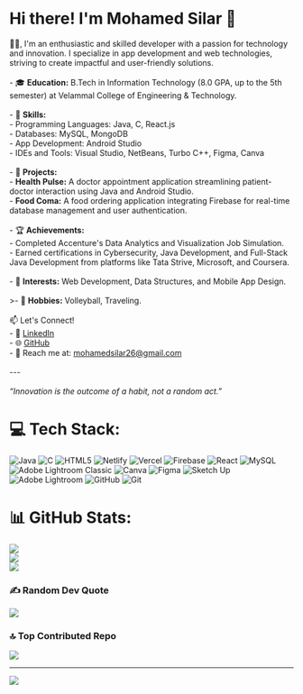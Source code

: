 # <br>Hi there! I'm Mohamed Silar 👋<br>


👨‍💻, I'm an enthusiastic and skilled developer with a passion for technology and innovation. I specialize in app development and web technologies, striving to create impactful and user-friendly solutions. <br><br>- 🎓 **Education:** B.Tech in Information Technology (8.0 GPA, up to the 5th semester) at Velammal College of Engineering & Technology.<br><br>- 🌱 **Skills:**<br>  - Programming Languages: Java, C, React.js<br>  - Databases: MySQL, MongoDB<br>  - App Development: Android Studio<br>  - IDEs and Tools: Visual Studio, NetBeans, Turbo C++, Figma, Canva<br><br>- 🚀 **Projects:**<br>  - **Health Pulse:** A doctor appointment application streamlining patient-doctor interaction using Java and Android Studio.<br>  - **Food Coma:** A food ordering application integrating Firebase for real-time database management and user authentication.<br><br>- 🏆 **Achievements:**<br>  - Completed Accenture's Data Analytics and Visualization Job Simulation.<br>  - Earned certifications in Cybersecurity, Java Development, and Full-Stack Java Development from platforms like Tata Strive, Microsoft, and Coursera.<br><br>- 🌟 **Interests:** Web Development, Data Structures, and Mobile App Design.<br><br>>- 🏐 **Hobbies:** Volleyball, Traveling.<br><br> 📫 Let's Connect!<br>- 💼 [LinkedIn](https://www.linkedin.com/in/mohamed-silar-374a09284)<br>- 🌐 [GitHub](https://github.com/MohamedSilar)<br>- 📧 Reach me at: mohamedsilar26@gmail.com<br><br>---<br><br>_“Innovation is the outcome of a habit, not a random act.”_<br>

# 💻 Tech Stack:
![Java](https://img.shields.io/badge/java-%23ED8B00.svg?style=for-the-badge&logo=openjdk&logoColor=white) ![C](https://img.shields.io/badge/c-%2300599C.svg?style=for-the-badge&logo=c&logoColor=white) ![HTML5](https://img.shields.io/badge/html5-%23E34F26.svg?style=for-the-badge&logo=html5&logoColor=white) ![Netlify](https://img.shields.io/badge/netlify-%23000000.svg?style=for-the-badge&logo=netlify&logoColor=#00C7B7) ![Vercel](https://img.shields.io/badge/vercel-%23000000.svg?style=for-the-badge&logo=vercel&logoColor=white) ![Firebase](https://img.shields.io/badge/firebase-%23039BE5.svg?style=for-the-badge&logo=firebase) ![React](https://img.shields.io/badge/react-%2320232a.svg?style=for-the-badge&logo=react&logoColor=%2361DAFB) ![MySQL](https://img.shields.io/badge/mysql-4479A1.svg?style=for-the-badge&logo=mysql&logoColor=white) ![Adobe Lightroom Classic](https://img.shields.io/badge/Adobe%20Lightroom%20Classic-31A8FF.svg?style=for-the-badge&logo=Adobe%20Lightroom%20Classic&logoColor=white) ![Canva](https://img.shields.io/badge/Canva-%2300C4CC.svg?style=for-the-badge&logo=Canva&logoColor=white) ![Figma](https://img.shields.io/badge/figma-%23F24E1E.svg?style=for-the-badge&logo=figma&logoColor=white) ![Sketch Up](https://img.shields.io/badge/SketchUp-005F9E?style=for-the-badge&logo=sketchup&logoColor=white) ![Adobe Lightroom](https://img.shields.io/badge/Adobe%20Lightroom-31A8FF.svg?style=for-the-badge&logo=Adobe%20Lightroom&logoColor=white) ![GitHub](https://img.shields.io/badge/github-%23121011.svg?style=for-the-badge&logo=github&logoColor=white) ![Git](https://img.shields.io/badge/git-%23F05033.svg?style=for-the-badge&logo=git&logoColor=white)
# 📊 GitHub Stats:
![](https://github-readme-stats.vercel.app/api?username=MohamedSilar&theme=dark&hide_border=false&include_all_commits=false&count_private=false)<br/>
![](https://github-readme-streak-stats.herokuapp.com/?user=MohamedSilar&theme=dark&hide_border=false)<br/>
![](https://github-readme-stats.vercel.app/api/top-langs/?username=MohamedSilar&theme=dark&hide_border=false&include_all_commits=false&count_private=false&layout=compact)

### ✍️ Random Dev Quote
![](https://quotes-github-readme.vercel.app/api?type=horizontal&theme=radical)

### 🔝 Top Contributed Repo
![](https://github-contributor-stats.vercel.app/api?username=MohamedSilar&limit=5&theme=dark&combine_all_yearly_contributions=true)

---
[![](https://visitcount.itsvg.in/api?id=MohamedSilar&icon=0&color=0)](https://visitcount.itsvg.in)

<!-- Proudly created with GPRM ( https://gprm.itsvg.in ) -->
